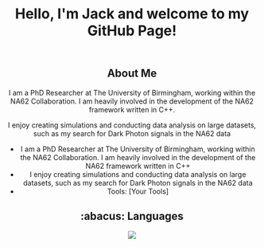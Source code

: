 <header>
    <h1>Hello, I'm Jack and welcome to my GitHub Page!</h1>
</header>

<div align="center">

<div align="center">
    <h2>About Me</h2>
    <p>I am a PhD Researcher at The University of Birmingham, working within the NA62 Collaboration. I am heavily involved in the development of the NA62 framework written in C++.</p>
    <p>I enjoy creating simulations and conducting data analysis on large datasets, such as my search for Dark Photon signals in the NA62 data</p>
    <ul>
        <li>I am a PhD Researcher at The University of Birmingham, working within the NA62 Collaboration. I am heavily involved in the development of the NA62 framework written in C++</li>
        <li>I enjoy creating simulations and conducting data analysis on large datasets, such as my search for Dark Photon signals in the NA62 data</li>
        <li>Tools: [Your Tools]</li>
    </ul>
</div>

<div align="center">
    <h2>:abacus: Languages </h2>
    <p align="center">
        <img src="https://skillicons.dev/icons?i=linux,git,py,docker,c,cpp,sqlite,html,css" />
    </p>
</div>

</div>




